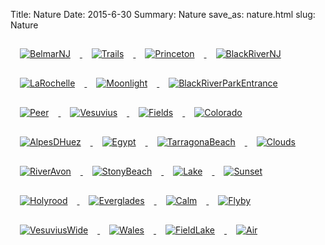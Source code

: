 Title: Nature
Date: 2015-6-30
Summary: Nature
save_as: nature.html
slug: Nature

<a href="images/portfolio/Nature/01_BelmarNJ.jpg" class="swipebox" title="BelmarNJ">
	<img src="images/portfolio/Nature/thumb_01_BelmarNJ.jpg" alt="BelmarNJ" style="padding: 15px;"/>
</a>

<a href="images/portfolio/Nature/02_Trails.jpg" class="swipebox" title="Trails">
	<img src="images/portfolio/Nature/thumb_02_Trails.jpg" alt="Trails" style="padding: 15px;"/>
</a>

<a href="images/portfolio/Nature/03_Princeton.jpg" class="swipebox" title="Princeton">
	<img src="images/portfolio/Nature/thumb_03_Princeton.jpg" alt="Princeton" style="padding: 15px;"/>
</a>

<a href="images/portfolio/Nature/04_BlackRiverNJ.jpg" class="swipebox" title="BlackRiverNJ">
	<img src="images/portfolio/Nature/thumb_04_BlackRiverNJ.jpg" alt="BlackRiverNJ" style="padding: 15px;"/>
</a>

<a href="images/portfolio/Nature/05_LaRochelle.jpg" class="swipebox" title="LaRochelle">
	<img src="images/portfolio/Nature/thumb_05_LaRochelle.jpg" alt="LaRochelle" style="padding: 15px;"/>
</a>

<a href="images/portfolio/Nature/06_Moonlight.jpg" class="swipebox" title="Moonlight">
	<img src="images/portfolio/Nature/thumb_06_Moonlight.jpg" alt="Moonlight" style="padding: 15px;"/>
</a>

<a href="images/portfolio/Nature/07_BlackRiverParkEntrance.jpg" class="swipebox" title="BlackRiverParkEntrance">
	<img src="images/portfolio/Nature/thumb_07_BlackRiverParkEntrance.jpg" alt="BlackRiverParkEntrance" style="padding: 15px;"/>
</a>

<a href="images/portfolio/Nature/08_Peer.jpg" class="swipebox" title="Peer">
	<img src="images/portfolio/Nature/thumb_08_Peer.jpg" alt="Peer" style="padding: 15px;"/>
</a>

<a href="images/portfolio/Nature/09_Vesuvius.jpg" class="swipebox" title="Vesuvius">
	<img src="images/portfolio/Nature/thumb_09_Vesuvius.jpg" alt="Vesuvius" style="padding: 15px;"/>
</a>

<a href="images/portfolio/Nature/10_Fields.jpg" class="swipebox" title="Fields">
	<img src="images/portfolio/Nature/thumb_10_Fields.jpg" alt="Fields" style="padding: 15px;"/>
</a>

<a href="images/portfolio/Nature/11_Colorado.jpg" class="swipebox" title="Colorado">
	<img src="images/portfolio/Nature/thumb_11_Colorado.jpg" alt="Colorado" style="padding: 15px;"/>
</a>

<a href="images/portfolio/Nature/12_AlpesDHuez.jpg" class="swipebox" title="AlpesDHuez">
	<img src="images/portfolio/Nature/thumb_12_AlpesDHuez.jpg" alt="AlpesDHuez" style="padding: 15px;"/>
</a>

<a href="images/portfolio/Nature/13_Egypt.jpg" class="swipebox" title="Egypt">
	<img src="images/portfolio/Nature/thumb_13_Egypt.jpg" alt="Egypt" style="padding: 15px;"/>
</a>

<a href="images/portfolio/Nature/14_TarragonaBeach.jpg" class="swipebox" title="TarragonaBeach">
	<img src="images/portfolio/Nature/thumb_14_TarragonaBeach.jpg" alt="TarragonaBeach" style="padding: 15px;"/>
</a>

<a href="images/portfolio/Nature/15_Clouds.jpg" class="swipebox" title="Clouds">
	<img src="images/portfolio/Nature/thumb_15_Clouds.jpg" alt="Clouds" style="padding: 15px;"/>
</a>

<a href="images/portfolio/Nature/16_RiverAvon.jpg" class="swipebox" title="RiverAvon">
	<img src="images/portfolio/Nature/thumb_16_RiverAvon.jpg" alt="RiverAvon" style="padding: 15px;"/>
</a>

<a href="images/portfolio/Nature/17_StonyBeach.jpg" class="swipebox" title="StonyBeach">
	<img src="images/portfolio/Nature/thumb_17_StonyBeach.jpg" alt="StonyBeach" style="padding: 15px;"/>
</a>

<a href="images/portfolio/Nature/18_Lake.jpg" class="swipebox" title="Lake">
	<img src="images/portfolio/Nature/thumb_18_Lake.jpg" alt="Lake" style="padding: 15px;"/>
</a>

<a href="images/portfolio/Nature/19_Sunset.jpg" class="swipebox" title="Sunset">
	<img src="images/portfolio/Nature/thumb_19_Sunset.jpg" alt="Sunset" style="padding: 15px;"/>
</a>

<a href="images/portfolio/Nature/20_Holyrood.jpg" class="swipebox" title="Holyrood">
	<img src="images/portfolio/Nature/thumb_20_Holyrood.jpg" alt="Holyrood" style="padding: 15px;"/>
</a>

<a href="images/portfolio/Nature/21_Everglades.jpg" class="swipebox" title="Everglades">
	<img src="images/portfolio/Nature/thumb_21_Everglades.jpg" alt="Everglades" style="padding: 15px;"/>
</a>

<a href="images/portfolio/Nature/22_Calm.jpg" class="swipebox" title="Calm">
	<img src="images/portfolio/Nature/thumb_22_Calm.jpg" alt="Calm" style="padding: 15px;"/>
</a>

<a href="images/portfolio/Nature/23_Flyby.jpg" class="swipebox" title="Flyby">
	<img src="images/portfolio/Nature/thumb_23_Flyby.jpg" alt="Flyby" style="padding: 15px;"/>
</a>

<a href="images/portfolio/Nature/24_VesuviusWide.jpg" class="swipebox" title="VesuviusWide">
	<img src="images/portfolio/Nature/thumb_24_VesuviusWide.jpg" alt="VesuviusWide" style="padding: 15px;"/>
</a>

<a href="images/portfolio/Nature/25_Wales.jpg" class="swipebox" title="Wales">
	<img src="images/portfolio/Nature/thumb_25_Wales.jpg" alt="Wales" style="padding: 15px;"/>
</a>

<a href="images/portfolio/Nature/26_FieldLake.jpg" class="swipebox" title="FieldLake">
	<img src="images/portfolio/Nature/thumb_26_FieldLake.jpg" alt="FieldLake" style="padding: 15px;"/>
</a>

<a href="images/portfolio/Nature/27_Air.jpg" class="swipebox" title="Air">
	<img src="images/portfolio/Nature/thumb_27_Air.jpg" alt="Air" style="padding: 15px;"/>
</a>



<script type="text/javascript">
	;( function( $ ) {
	$( ".swipebox" ).swipebox();
	} )( jQuery );
</script>


